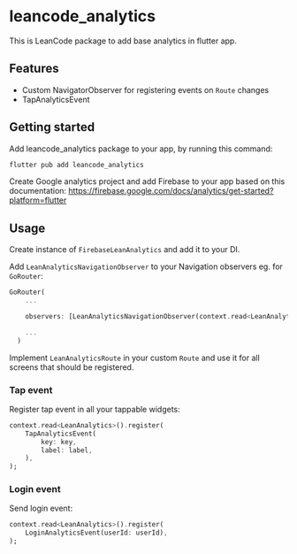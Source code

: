 # leancode_analytics

This is LeanCode package to add base analytics in flutter app. 

## Features

- Custom NavigatorObserver for registering events on `Route` changes
- TapAnalyticsEvent 

## Getting started

Add leancode_analytics package to your app, by running this command:

```bash
flutter pub add leancode_analytics
```

Create Google analytics project and add Firebase to your app based on this documentation:
https://firebase.google.com/docs/analytics/get-started?platform=flutter

## Usage

Create instance of `FirebaseLeanAnalytics` and add it to your DI.

Add `LeanAnalyticsNavigationObserver` to your Navigation observers eg. for `GoRouter`:

```dart
GoRouter(
    ...

    observers: [LeanAnalyticsNavigationObserver(context.read<LeanAnalytics>())],

    ...
  )
```

Implement `LeanAnalyticsRoute` in your custom `Route` and use it for all screens that should be registered.

### Tap event

Register tap event in all your tappable widgets:

```dart
context.read<LeanAnalytics>().register(
    TapAnalyticsEvent(
        key: key,
        label: label,
    ),
);
```

### Login event

Send login event:

```dart
context.read<LeanAnalytics>().register(
    LoginAnalyticsEvent(userId: userId),
);
```
